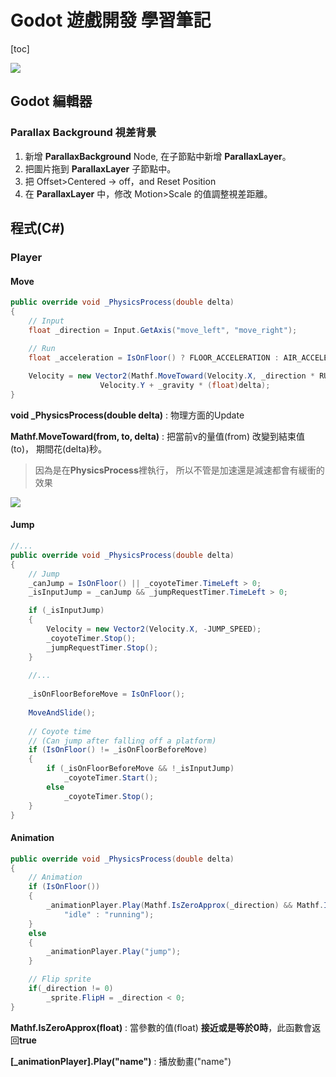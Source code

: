 # Godot 遊戲開發 學習筆記

[toc]

![](https://hackmd.io/_uploads/ryWC5JQJa.png)
## Godot 編輯器

### Parallax Background 視差背景

1. 新增 **ParallaxBackground** Node, 在子節點中新增 **ParallaxLayer**。
2. 把圖片拖到 **ParallaxLayer** 子節點中。
3. 把 Offset>Centered -> off，and Reset Position
4. 在 **ParallaxLayer** 中，修改 Motion>Scale 的值調整視差距離。


## 程式(C#)

### Player

#### Move

```csharp
public override void _PhysicsProcess(double delta)
{
    // Input
	float _direction = Input.GetAxis("move_left", "move_right");

    // Run
	float _acceleration = IsOnFloor() ? FLOOR_ACCELERATION : AIR_ACCELERATION;
		
	Velocity = new Vector2(Mathf.MoveToward(Velocity.X, _direction * RUN_SPEED, _acceleration * (float)delta),
			        Velocity.Y + _gravity * (float)delta);
}
```
**void _PhysicsProcess(double delta)** :
物理方面的Update

**Mathf.MoveToward(from, to, delta)** : 
把當前v的量值(from) 改變到結束值(to)， 期間花(delta)秒。
> 因為是在**PhysicsProcess**裡執行， 所以不管是加速還是減速都會有緩衝的效果

![](https://imgur.com/3YAr8zw.png)

#### Jump

```csharp
//...
public override void _PhysicsProcess(double delta)
{
    // Jump
    _canJump = IsOnFloor() || _coyoteTimer.TimeLeft > 0;
    _isInputJump = _canJump && _jumpRequestTimer.TimeLeft > 0;

    if (_isInputJump)
    {
        Velocity = new Vector2(Velocity.X, -JUMP_SPEED);
        _coyoteTimer.Stop();
        _jumpRequestTimer.Stop();
    }
    
    //...
    
    _isOnFloorBeforeMove = IsOnFloor();
		
    MoveAndSlide();
		
    // Coyote time 
    // (Can jump after falling off a platform)
    if (IsOnFloor() != _isOnFloorBeforeMove)
    {
        if (_isOnFloorBeforeMove && !_isInputJump)
            _coyoteTimer.Start();
        else
            _coyoteTimer.Stop();
    }
}	
```


#### Animation
```csharp
public override void _PhysicsProcess(double delta)
{
    // Animation
    if (IsOnFloor())
    {
        _animationPlayer.Play(Mathf.IsZeroApprox(_direction) && Mathf.IsZeroApprox(Velocity.X) ?
            "idle" : "running");
    }
    else
    {
        _animationPlayer.Play("jump");
    }

    // Flip sprite
    if(_direction != 0) 
        _sprite.FlipH = _direction < 0;
}
```
**Mathf.IsZeroApprox(float)** : 
當參數的值(float) **接近或是等於0時**，此函數會返回**true**

**[_animationPlayer].Play("name")** : 
播放動畫("name")
